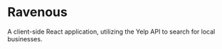 # Ravenous

A client-side React application, utilizing the Yelp API to search for local businesses.


